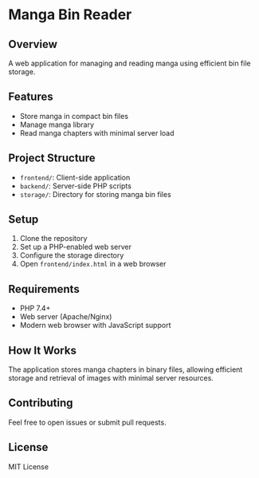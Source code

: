 # Manga Bin Reader

## Overview
A web application for managing and reading manga using efficient bin file storage.

## Features
- Store manga in compact bin files
- Manage manga library
- Read manga chapters with minimal server load

## Project Structure
- `frontend/`: Client-side application
- `backend/`: Server-side PHP scripts
- `storage/`: Directory for storing manga bin files

## Setup
1. Clone the repository
2. Set up a PHP-enabled web server
3. Configure the storage directory
4. Open `frontend/index.html` in a web browser

## Requirements
- PHP 7.4+
- Web server (Apache/Nginx)
- Modern web browser with JavaScript support

## How It Works
The application stores manga chapters in binary files, allowing efficient storage and retrieval of images with minimal server resources.

## Contributing
Feel free to open issues or submit pull requests.

## License
MIT License